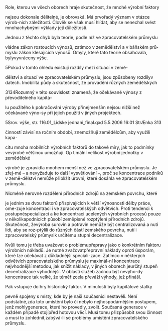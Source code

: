 
Role, kterou ve všech oborech hraje skutečnost, že mnohé výrobní faktory

nejsou dokonale dělitelné, je obrovská. Má prvořadý význam v otázce výrob-ních záležitostí. Člověk se však musí hlídat, aby se nenechal svést mnohachybnými výklady její důležitosti.

Jednou z těchto chyb byla teorie, podle níž ve zpracovatelském průmyslu

vládne zákon rostoucích výnosů, zatímco v zemědělství a v báňském prů-myslu zákon klesajících výnosů. Omyly, které tato teorie obsahovala, bylyvyvráceny výše.

5Pokud v tomto ohledu existují rozdíly mezi situací v země-

dělství a situací ve zpracovatelském průmyslu, jsou způsobeny rozdílyv datech. Imobilita půdy a skutečnost, že provádění různých zemědělských

3134Rozumný v této souvislosti znamená, že očekávané výnosy z převoditelného kapitá-

lu použitého k pokračování výroby přinejmenším nejsou nižší než očekávané výno-sy při jejich použití v jiných projektech.

5Srov. výše, str. 116.01_Lidske jednani_final.qxd 5.5.2006 16:01 StrÆnka 313

činností závisí na ročním období, znemožňují zemědělcům, aby využili kapa-

citu mnoha mobilních výrobních faktorů do takové míry, jak to podmínky vevýrobě většinou umožňují. Op timální velikost výrobní jednotky v zemědělské

výrobě je zpravidla mnohem menší než ve zpracovatelském průmyslu. Je zřej-mé – a nevyžaduje to další vysvětlování –, proč se koncentrace podniků v země-dělství nemůže přiblížit úrovni, které dosáhla ve zpracovatelském průmyslu.

Nicméně nerovné rozdělení přírodních zdrojů na zemském povrchu, které

je jedním ze dvou faktorů přispívajících k větší výnosnosti dělby práce, ome-zuje koncentraci i ve zpracovatelských odvětvích. Proti tendenci k postupnéspecializaci a ke koncentraci ucelených výrobních procesů pouze v několikapodnicích působí zeměpisné rozptýlení přírodních zdrojů. Skutečnost, ževýroba surovin a potravin nemůže být centralizovaná a nutí lidi, aby se roz-ptýlili do různých částí zemského povrchu, nutí i zpracovatelský průmyslk určitému stupni decentralizace.

Kvůli tomu je třeba uvažovat o problémupřepravy jako o konkrétním faktoru výrobních nákladů. Je nutné zvažovatpřepravní náklady oproti úsporám, které lze očekávat z důkladnější speciali-zace. Zatímco v některých odvětvích zpracovatelského průmyslu je maximál-ní koncentrace nejvhodnější metodou, jak snížit náklady, v jiných oborech jeurčitý stupeň decentralizace výhodnější. V oblasti služeb začnou být nevýho-dy koncentrace tak velké, že téměř zcela převáží výhody, jež přináší.

Pak vstupuje do hry historický faktor. V minulosti byly kapitálové statky

pevně spojeny s místy, kde by je naši současníci nestavěli. Není podstatné,zda toto umístění bylo či nebylo nejhospodárnějším postupem, jenž mohlygenerace, které ho provedly, zvolit. Současná generace v každém případě stojípřed hotovou věcí. Musí tomu přizpůsobit svou činnost a musí to zohlednit,zabývá-li se problémy umístění zpracovatelského průmyslu.
